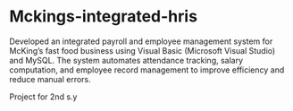# Mckings-integrated-hris
Developed an integrated payroll and employee management system for McKing’s fast food business using Visual Basic (Microsoft Visual Studio) and MySQL. The system automates attendance tracking, salary computation, and employee record management to improve efficiency and reduce manual errors.


Project for 2nd s.y

